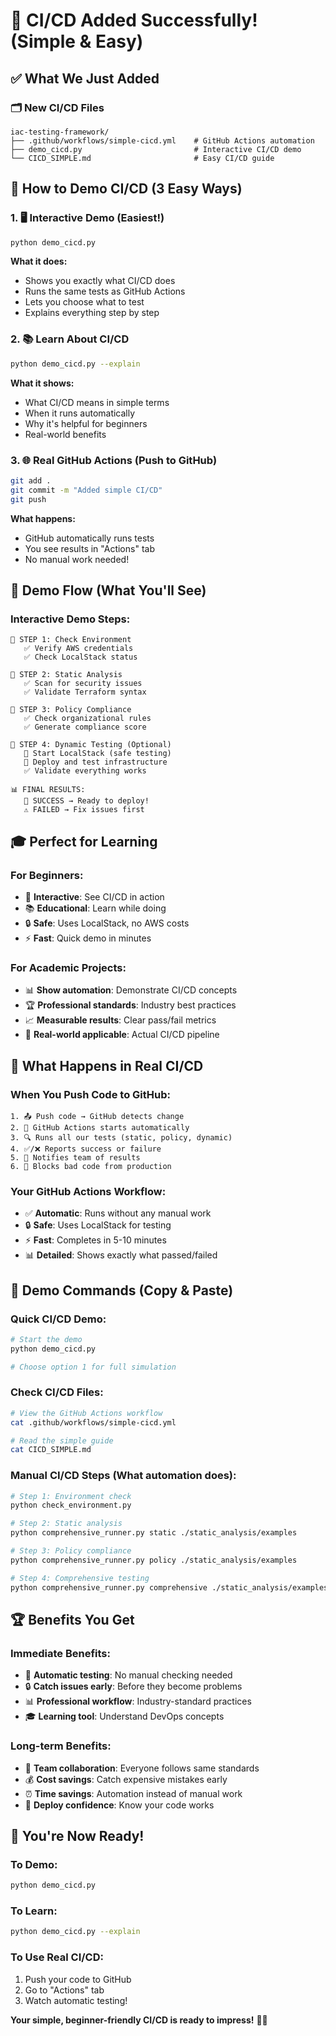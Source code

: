 # 🎉 CI/CD Added Successfully! (Simple & Easy)

## ✅ What We Just Added

### 🗂️ New CI/CD Files
```
iac-testing-framework/
├── .github/workflows/simple-cicd.yml    # GitHub Actions automation
├── demo_cicd.py                         # Interactive CI/CD demo
└── CICD_SIMPLE.md                       # Easy CI/CD guide
```

## 🚀 How to Demo CI/CD (3 Easy Ways)

### 1. 🖥️ Interactive Demo (Easiest!)
```bash
python demo_cicd.py
```
**What it does:**
- Shows you exactly what CI/CD does
- Runs the same tests as GitHub Actions
- Lets you choose what to test
- Explains everything step by step

### 2. 📚 Learn About CI/CD
```bash
python demo_cicd.py --explain
```
**What it shows:**
- What CI/CD means in simple terms
- When it runs automatically
- Why it's helpful for beginners
- Real-world benefits

### 3. 🌐 Real GitHub Actions (Push to GitHub)
```bash
git add .
git commit -m "Added simple CI/CD"
git push
```
**What happens:**
- GitHub automatically runs tests
- You see results in "Actions" tab
- No manual work needed!

## 🎯 Demo Flow (What You'll See)

### Interactive Demo Steps:
```
🚀 STEP 1: Check Environment
   ✅ Verify AWS credentials
   ✅ Check LocalStack status

🚀 STEP 2: Static Analysis  
   ✅ Scan for security issues
   ✅ Validate Terraform syntax

🚀 STEP 3: Policy Compliance
   ✅ Check organizational rules
   ✅ Generate compliance score

🚀 STEP 4: Dynamic Testing (Optional)
   🐳 Start LocalStack (safe testing)
   🧪 Deploy and test infrastructure
   ✅ Validate everything works

📊 FINAL RESULTS:
   🎉 SUCCESS → Ready to deploy!
   ⚠️ FAILED → Fix issues first
```

## 🎓 Perfect for Learning

### For Beginners:
- 🎯 **Interactive**: See CI/CD in action
- 📚 **Educational**: Learn while doing
- 🔒 **Safe**: Uses LocalStack, no AWS costs
- ⚡ **Fast**: Quick demo in minutes

### For Academic Projects:
- 📊 **Show automation**: Demonstrate CI/CD concepts
- 🏆 **Professional standards**: Industry best practices
- 📈 **Measurable results**: Clear pass/fail metrics
- 🎯 **Real-world applicable**: Actual CI/CD pipeline

## 🚀 What Happens in Real CI/CD

### When You Push Code to GitHub:
```
1. 📤 Push code → GitHub detects change
2. 🤖 GitHub Actions starts automatically
3. 🔍 Runs all our tests (static, policy, dynamic)
4. ✅/❌ Reports success or failure
5. 📧 Notifies team of results
6. 🚫 Blocks bad code from production
```

### Your GitHub Actions Workflow:
- ✅ **Automatic**: Runs without any manual work
- 🔒 **Safe**: Uses LocalStack for testing
- ⚡ **Fast**: Completes in 5-10 minutes
- 📊 **Detailed**: Shows exactly what passed/failed

## 🎯 Demo Commands (Copy & Paste)

### Quick CI/CD Demo:
```bash
# Start the demo
python demo_cicd.py

# Choose option 1 for full simulation
```

### Check CI/CD Files:
```bash
# View the GitHub Actions workflow
cat .github/workflows/simple-cicd.yml

# Read the simple guide
cat CICD_SIMPLE.md
```

### Manual CI/CD Steps (What automation does):
```bash
# Step 1: Environment check
python check_environment.py

# Step 2: Static analysis
python comprehensive_runner.py static ./static_analysis/examples

# Step 3: Policy compliance  
python comprehensive_runner.py policy ./static_analysis/examples

# Step 4: Comprehensive testing
python comprehensive_runner.py comprehensive ./static_analysis/examples --environment localstack --include-dynamic
```

## 🏆 Benefits You Get

### Immediate Benefits:
- 🚀 **Automatic testing**: No manual checking needed
- 🔒 **Catch issues early**: Before they become problems  
- 📊 **Professional workflow**: Industry-standard practices
- 🎓 **Learning tool**: Understand DevOps concepts

### Long-term Benefits:
- 👥 **Team collaboration**: Everyone follows same standards
- 💰 **Cost savings**: Catch expensive mistakes early
- ⏰ **Time savings**: Automation instead of manual work
- 🚀 **Deploy confidence**: Know your code works

## 🎉 You're Now Ready!

### To Demo:
```bash
python demo_cicd.py
```

### To Learn:
```bash
python demo_cicd.py --explain
```

### To Use Real CI/CD:
1. Push your code to GitHub
2. Go to "Actions" tab
3. Watch automatic testing!

**Your simple, beginner-friendly CI/CD is ready to impress!** 🎉🚀
